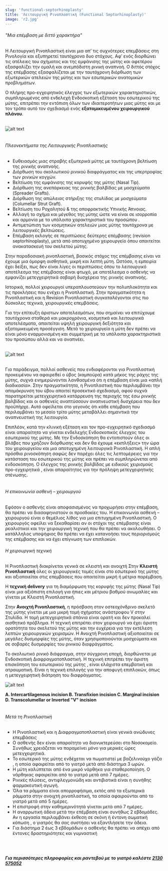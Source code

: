 ```yaml
---
slug: 'functional-septorhinoplasty'
title: 'Λειτουργική Ρινοπλαστική (Functional Septorhinoplasty)'
image: 'r2.jpg'
---
```


###### "Μια επέμβαση με διττό χαρακτήρα"
Η Λειτουργική Ρινοπλαστική είναι μια απ’ τις συχνότερες επεμβάσεις στη Ρινολογία και εξυπηρετεί ταυτόχρονα δυο στόχους. Αφ’ ενός διορθώνει τις ατέλειες του σχήματος και της εμφάνισης της μύτης και αφετέρου εξασφαλίζει την ομαλή και ανεμπόδιστη ρινική αναπνοή. Ο διττός στόχος της επέμβασης εξασφαλίζεται με την ταυτόχρονη διόρθωση των εξωτερικών ατελειών της μύτης και των εσωτερικών ανατομικών προβλημάτων.

Ο πλήρης προ-εγχειρητικός έλεγχος των εξωτερικών χαρακτηριστικών, συμπληρωμένος από ενδελεχή Ενδοσκοπική εξέταση του εσωτερικού της μύτης, επιτρέπει την εντόπιση όλων των ιδιαιτεροτήτων μιας μύτης και με τον τρόπο αυτό τον σχεδιασμό ενός **εξατομικευμένου χειρουργικού πλάνου**.
<br/>
<br/>

![alt text](r2.jpg)
<br/>
<br/>

###### Πλεονεκτήματα της Λειτουργικής Ρινοπλαστικής

* Ευθειασμός μιας στραβής εξωτερικά μύτης με ταυτόχρονη βελτίωση της ρινικής αναπνοής.
* Διόρθωση του σκολιωτικού ρινικού διαφράγματος και της υπερτροφίας των ρινικών κογχών.
* Βελτίωση της εμφάνισης της κορυφής της μύτης (Nasal Tip).
* Διόρθωση της ανεπάρκειας της ρινικής βαλβίδας με μοσχεύματα (Spreader Grafts).
* Διόρθωση της απώλειας στήριξης της στυλίδας με μοσχεύματα (Columellar Strut Graft).
* Βελτίωση του Ροχαλητού & της αποφρακτικής Υπνικής Άπνοιας.
* Αλλαγή το σχήμα και μέγεθος της μύτης ώστε να είναι σε ισορροπία και αρμονία με τα υπόλοιπα χαρακτηριστικά του προσώπου .
* Αντιμετώπιση των κοσμητικών ατελειών μιας μύτης ταυτόχρονα με λειτουργικές βελτιώσεις.
* Επέμβαση εκλογής σε περιπτώσεις δεύτερης επέμβασης (revision septorhinoplasty), μετά από αποτυχημένο χειρουργείο όπου απαιτείται ανακατασκευή του σκελετού μύτης.

Στην παραδοσιακή ρινοπλαστική, βασικός στόχος της επέμβασης είναι να έχουμε μια όμορφη αισθητικά, μικρή και λεπτή μύτη. Ωστόσο, η εμπειρία έχει δείξει, πως δεν είναι λίγες οι περιπτώσεις όπου το λειτουργικό αποτέλεσμα της επέμβασης είναι φτωχό, με αποτέλεσμα ο ασθενής να εμφανίζει μετεγχειρητικά σοβαρή δυσχέρεια της ρινικής αναπνοής.

Ιστορικά, πολλοί χειρουργοί υπεραπλουστεύουν την πολυπλοκότητα και τις προκλήσεις που ενέχει η Ρινοπλαστική. Στην πραγματικότητα η Ρινοπλαστική και η Revision Ρινοπλαστική συγκαταλέγονται στις πιο δύσκολες τεχνικά, χειρουργικές επεμβάσεις.

Για την επίτευξη άριστων αποτελεσμάτων, που σημαίνει να επιτύχουμε ταυτόχρονα σταθερά και μακροχρόνια, κοσμητικά και λειτουργικά αποτελέσματα, απαιτείται υψηλή χειρουργική δεξιότητα και εξατομικευμένη προσέγγιση. Μετά το χειρουργείο η μύτη δεν πρέπει να είναι μόνο εναρμονισμένη και συμμετρική με τα υπόλοιπα χαρακτηριστικά του προσώπου αλλά και να αναπνέει.
<br/>
<br/>

![alt text](r1.jpg)
<br/>
<br/>

Για παράδειγμα, πολλοί ασθενείς που ενδιαφέρονται για Ρινοπλαστική προκειμένου να αφαιρεθεί ο ύβος (καμπούρα) κατά μήκος της ράχης της μύτης, συχνά ενημερώνονται λανθασμένα ότι η επέμβαση είναι μια «απλή διαδικασία». Στην πραγματικότητα, η Ρινοπλαστική που περιλαμβάνει την απομάκρυνση του ύβου απαιτεί προσεκτικό σχεδιασμό, αφού συχνά παρατηρείται μετεγχειρητικά κατάρρευση της περιοχής της έσω ρινικής βαλβίδας και οι ασθενείς αναπτύσσουν αναπνευστική δυσχέρεια που δεν προϋπήρχε. Αυτό οφείλεται στο γεγονός ότι κάθε επέμβαση που περιλαμβάνει το μεσαίο τρίτο μύτης μεταβάλλει σημαντικά την αναπνευστική της λειτουργία.

Επιπλέον, κατά την κλινική εξέταση και τον προ-εγχειρητικό σχεδιασμό είναι απαραίτητο να γίνεται ενδελεχής Ενδοσκοπικός έλεγχος του εσωτερικού της μύτης. Με την Ενδοσκόπηση θα εντοπιστούν όλες οι βλάβες που χρήζουν διόρθωσης και δεν θα έχουμε «εκπλήξεις» την ώρα του χειρουργείου και μια αποτυχημένη λειτουργικά Ρινοπλαστική. Η απλή πρόσθια ρινοσκόπηση σαφώς δεν παρέχει όλες τις λεπτομέρειες για την κατάσταση του εσωτερικού της μύτης και πρέπει να συμπληρώνεται από ενδοσκόπηση. Ο έλεγχος της ρινικής βαλβίδας με ειδικούς χειρισμούς προ-εγχειρητικά , είναι απαραίτητος για την πρόληψη μετεγχειρητικής στένωσης.
<br/>
<br/>

###### Η επικοινωνία ασθενή – χειρουργού
Εφόσον ο ασθενής είναι αποφασισμένος να προχωρήσει στην επέμβαση, θα πρέπει να διασαφηνιστούν οι προσδοκίες του. Η επικοινωνία ασθενή – χειρουργού είναι ο θεμέλιος λίθος για μια επιτυχημένη Ρινοπλαστική. Ο χειρουργός οφείλει να ξεκαθαρίσει αν οι στόχοι της επέμβασης είναι ρεαλιστικοί και την χειρουργική τεχνική που θα πρέπει να ακολουθήσει. Ο κατάλληλος υποψήφιος θα πρέπει να έχει κατανοήσει τους περιορισμούς της επέμβασης και να έχει επίγνωση των επιπλοκών.

###### Η χειρουργική τεχνική
Η Ρινοπλαστική διακρίνεται γενικά σε κλειστή και ανοιχτή
Στην **Κλειστή Ρινοπλαστική** όλες οι χειρουργικές τομές είναι στο εσωτερικό της μύτης και αξιοποιείται στις επεμβάσεις που απαιτείται μικρή ή μέτρια παρέμβαση.

Η **τεχνική delivery** για τη διαμόρφωση της κορυφής της μύτης (Nasal Tip) είναι μια αξιόπιστη επιλογή για ήπιες και μέτριου βαθμού ανωμαλίες και γίνεται με Κλειστή Ρινοπλαστική.

Στην **Ανοιχτή Ρινοπλαστική**, η πρόσβαση στον οστεοχόνδρινο σκελετό της μύτης γίνεται με μια μικρή τομή σχήματος ανάστροφου V στην Στυλίδα. Η τομή μετεγχειρητικά σπάνια είναι ορατή και δεν προκαλεί αισθητικό πρόβλημα. Η τεχνική επιτρέπει στον χειρουργό να έχει άριστη ορατότητα του σκελετού της μύτης και την ευχέρεια για την εκτέλεση λεπτών χειρουργικών χειρισμών. Η Ανοιχτή Ρινοπλαστική αξιοποιείται σε μεγάλες δυσμορφίες της μύτης, όταν χρησιμοποιούνται μοσχεύματα και σε σοβαρές δυσμορφίες του ρινικού διαφράγματος.

Το σκολιωτικό ρινικό διάφραγμα, στην σύγχρονη εποχή, διορθώνεται με Ενδοσκοπική Διαφραγματοπλαστική. Η τεχνική επιτρέπει την άριστη επισκόπηση του εσωτερικού της μύτης , είναι ελάχιστα επεμβατική και ατραυματική. Είναι η τεχνική επιλογής για την αποφυγή επιπλοκών, όπως η μετεγχειρητική διάτρηση του διαφράγματος.

![alt text](r3.jpg)

**A. Intercartilagenous incision B. Transfixion incision C. Marginal incision D. Transcolumellar or Inverted "V" incision**
<br/>
<br/>

###### Μετά τη Ρινοπλαστική
* Η Ρινοπλαστική και η Διαφραγματοπλαστική είναι γενικά ανώδυνες επεμβάσεις
* Ο ασθενής δεν είναι απαραίτητο να διανυκτερεύσει στο Νοσοκομείο. Συνήθως χρειάζεται να παραμείνει μόνο για μερικές ώρες μετεγχειρητικά.
* Το εσωτερικό της μύτης ενδέχεται να πωματιστεί με βαζελινούχο γάζα , η οποία αφαιρείται από το γιατρό μετά από διάστημα 3 ωρών.
* Η μύτη καλύπτεται από ένα μικρό νάρθηκα για σταθεροποίηση. Ο νάρθηκας αφαιρείται από το γιατρό μετά από 7 ημέρες.
* Ρινικές πλύσεις, αντιφλεγμονώδη και αντιβιοτικά είναι η συνήθης φαρμακευτική αγωγή.
* Όλα τα ράμματα είναι απορροφήσιμα, εκτός από τα εξωτερικά ράμματα στην ανοιχτή ρινοπλαστική, τα οποία αφαιρούνται από το γιατρό μετά από 5 ημέρες.
* Η επιστροφή στην καθημερινότητά γίνεται μετά από 7 ημέρες.
* Η αναρρωτική άδεια μετά την επέμβαση είναι συνήθως 2 εβδομάδες. Αν η εργασία περιλαμβάνει έκθεση σε σκόνη ή έντονη σωματική κόπωση , ο γιατρός θα σας συστήσει να εξαντλήσετε την άδεια.
* Για διάστημα 2 έως 3 εβδομάδων ο ασθενής θα πρέπει να απέχει από έντονες δραστηριότητες και γυμναστική
<br/>
<br/>

***Για περισσότερες πληροφορίες και ραντεβού με το γιατρό καλέστε [2130 575052](tel:2130575052 "2130 575052")***